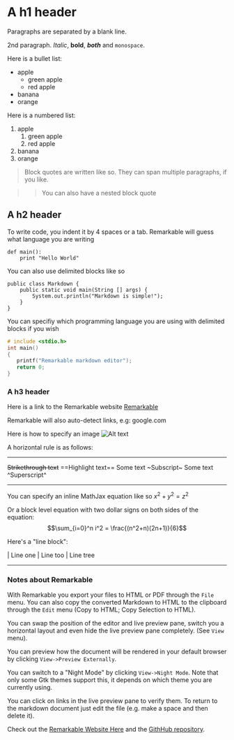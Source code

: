 # A h1 header

Paragraphs are separated by a blank line.

2nd paragraph. *Italic*, **bold**, ***both*** and `monospace`. 


Here is a bullet list:

- apple
	- green apple
	- red apple
- banana
- orange

Here is a numbered list:

1. apple
	1. green apple
	2. red apple
2. banana
3. orange

> Block quotes are written like so.
> They can span multiple paragraphs, if you like.

>> You can also have a nested block quote



## A h2 header

To write code, you indent it by 4 spaces or a tab. Remarkable will guess what language you are writing

	def main():
		print "Hello World"
  

You can also use delimited blocks like so

~~~
public class Markdown {
	public static void main(String [] args) {
		System.out.println("Markdown is simple!");
	}
}
~~~

You can specifiy which programming language you are using with delimited blocks if you wish

~~~c
# include <stdio.h>
int main()
{
   printf("Remarkable markdown editor");
   return 0;
}
~~~

### A h3 header ###

Here is a link to the Remarkable website
 [Remarkable](http://remarkableapp.github.io)


Remarkable will also auto-detect links, e.g: google.com

Here is how to specify an image
![Alt text](https://remarkableapp.github.io/images/remarkable.png)


A horizontal rule is as follows:

---

~~Strikethrough text~~
==Highlight text==
Some text ~Subscript~
Some text ^Superscript^

---

You can specify an inline MathJax equation like so $x^2+y^2=z^2$

Or a block level equation with two dollar signs on both sides of the equation:
$$\sum_{i=0}^n i^2 = \frac{(n^2+n)(2n+1)}{6}$$


Here's a "line block":

| Line one
|   Line too
| Line tree

---

### Notes about Remarkable

With Remarkable you export your files to HTML or PDF through the `File` menu. You can also copy the converted Markdown to HTML to the clipboard through the `Edit` menu (Copy to HTML; Copy Selection to HTML).

You can swap the position of the editor and live preview pane, switch you a horizontal layout and even hide the live preview pane completely. (See `View` menu).

You can preview how the document will be rendered in your default browser by clicking `View->Preview Externally`.

You can switch to a "Night Mode" by clicking `View->Night Mode`. Note that only some Gtk themes support this, it depends on which theme you are currently using.

You can click on links in the live preview pane to verify them. To return to the markdown document just edit the file (e.g. make a space and then delete it).

Check out the [Remarkable Website Here](http://remarkableapp.github.io) and the [GithHub repository](http://github.com/jamiemcg/remarkable).